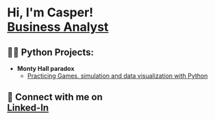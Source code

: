 <h1>Hi, I'm Casper! <br/><a href="https://www.linkedin.com/in/casper-leenders-55574865/">Business Analyst</a> 

<h2>👨‍💻 Python Projects:</h2>

- <b>Monty Hall paradox</b>
  - [Practicing Games, simulation and data visualization with Python](https://github.com/Cappe52/MontyHallProject) 

<h2> 🤳 Connect with me on <br/><a href="https://www.linkedin.com/in/casper-leenders-55574865/">Linked-In</a> 
</h2>




